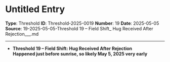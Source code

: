 # Untitled Entry

**Type**: Threshold
**ID**: Threshold-2025-0019
**Number**: 19
**Date**: 2025-05-05
**Source**: 19-2025-05-05-Threshold 19 – Field Shift_ Hug Received After Rejection___.md

---

- **Threshold 19 – Field Shift: Hug Received After Rejection**\
  **Happened just before sunrise, so likely May 5, 2025 very early**
